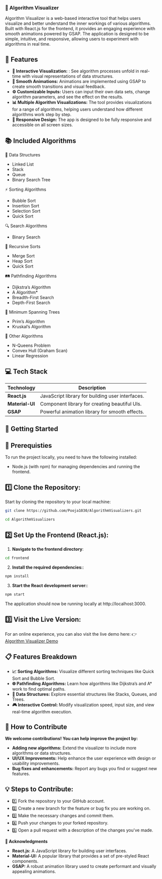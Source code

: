 ### 🌟 Algorithm Visualizer
Algorithm Visualizer is a web-based interactive tool that helps users visualize and better understand the inner workings of various algorithms. Built with React.js for the frontend, it provides an engaging experience with smooth animations powered by GSAP. The application is designed to be simple, intuitive, and responsive, allowing users to experiment with algorithms in real time.

## 🚀 Features

- **🔄 Interactive Visualization:** : See algorithm processes unfold in real-time with visual representations of data structures.
- **💫 Smooth Animations:** Animations are implemented using GSAP to create smooth transitions and visual feedback.
- **⚙️ Customizable Inputs:** Users can input their own data sets, change algorithm parameters, and see the effect on the results.
- **📊 Multiple Algorithm Visualizations:** The tool provides visualizations for a range of algorithms, helping users understand how different algorithms work step by step.
- **📱 Responsive Design:** The app is designed to be fully responsive and accessible on all screen sizes.

## 📚 Included Algorithms

🔢 Data Structures
- Linked List
- Stack
- Queue
- Binary Search Tree

⚡ Sorting Algorithms
- Bubble Sort
- Insertion Sort
- Selection Sort
- Quick Sort

🔍 Search Algorithms
- Binary Search

🔄 Recursive Sorts
- Merge Sort
- Heap Sort
- Quick Sort

🛤️ Pathfinding Algorithms
- Dijkstra’s Algorithm
- A Algorithm*
- Breadth-First Search
- Depth-First Search

🌳 Minimum Spanning Trees
- Prim’s Algorithm
- Kruskal’s Algorithm

🔀 Other Algorithms
- N-Queens Problem
- Convex Hull (Graham Scan)
- Linear Regression


## 💻 Tech Stack

| Technology       | Description                                       |
|------------------|---------------------------------------------------|
| **React.js**     | JavaScript library for building user interfaces.  |
| **Material-UI**  | Component library for creating beautiful UIs.     |
| **GSAP**         | Powerful animation library for smooth effects.    |


## 🚀 Getting Started

## 🔧 Prerequisties

To run the project locally, you need to have the following installed:
- Node.js (with npm) for managing dependencies and running the frontend.


## 1️⃣ Clone the Repository:
Start by cloning the repository to your local machine:

   ```bash
   git clone https://github.com/Pooja1030/AlgorithmVisualizers.git
   ```
   ```bash
  cd AlgorithmVisualizers
   ```

## 2️⃣ Set Up the Frontend (React.js):

   1. **Navigate to the frontend directory**:
   ```bash
   cd frontend
   ```
   2. **Install the required dependencies:**:
   ```bash
   npm install
   ```

   3. **Start the React development server:**:
   ```bash
   npm start
   ```
The application should now be running locally at http://localhost:3000.


    
## 3️⃣ **Visit the Live Version**:
For an online experience, you can also visit the live demo here:
👉 [Algorithm Visualizer Demo](https://algorithm-visualizers.vercel.app)


## 📋 Features Breakdown
- **📈 Sorting Algorithms:** Visualize different sorting techniques like Quick Sort and Bubble Sort.
- **🌐 Pathfinding Algorithms:** Learn how algorithms like Dijkstra’s and A* work to find optimal paths.
- **🔄 Data Structures:** Explore essential structures like Stacks, Queues, and Trees.
- **🎮 Interactive Control:** Modify visualization speed, input size, and view real-time algorithm execution.


## 🤝 How to Contribute

**We welcome contributions! You can help improve the project by:**
- **Adding new algorithms:** Extend the visualizer to include more algorithms or data structures.  
- **UI/UX Improvements:** Help enhance the user experience with design or usability improvements.  
- **Bug fixes and enhancements:** Report any bugs you find or suggest new features.

  

## 💡 Steps to Contribute:

-  1️⃣ Fork the repository to your GitHub account.  
-  2️⃣ Create a new branch for the feature or bug fix you are working on.  
-  3️⃣ Make the necessary changes and commit them. 
-  4️⃣ Push your changes to your forked repository.  
-  5️⃣ Open a pull request with a description of the changes you've made.
   

**🙌 Acknowledgments**
- **React.js:** A JavaScript library for building user interfaces.  
- **Material-UI:** A popular library that provides a set of pre-styled React components.  
- **GSAP:** A robust animation library used to create performant and visually appealing animations.  

  
